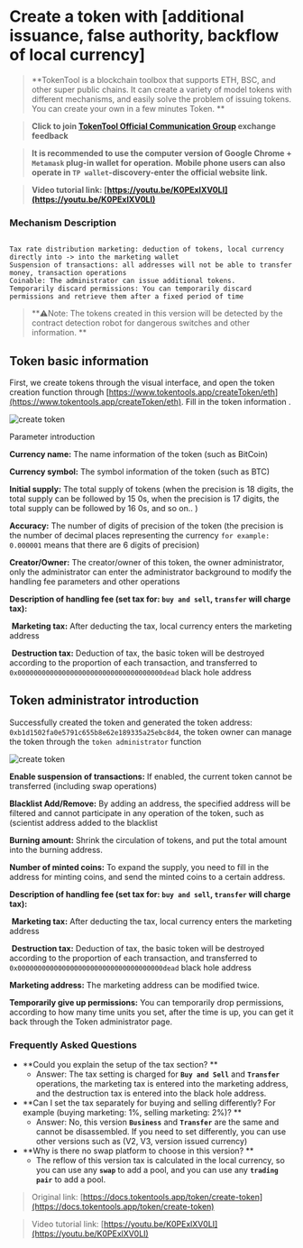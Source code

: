 # Create a token with [additional issuance, false authority, backflow of local currency]

> **TokenTool is a blockchain toolbox that supports ETH, BSC, and other super public chains. It can create a variety of model tokens with different mechanisms, and easily solve the problem of issuing tokens. You can create your own in a few minutes Token. **


> **Click to join [TokenTool Official Communication Group](https://t.me/tokentool_app) exchange feedback**

> **It is recommended to use the computer version of Google Chrome + `Metamask` plug-in wallet for operation.**
> **Mobile phone users can also operate in `TP wallet`-discovery-enter the official website link.**


> **Video tutorial link: [https://youtu.be/K0PExlXV0LI](https://youtu.be/K0PExlXV0LI)**


### Mechanism Description

```

Tax rate distribution marketing: deduction of tokens, local currency directly into -> into the marketing wallet
Suspension of transactions: all addresses will not be able to transfer money, transaction operations
Coinable: The administrator can issue additional tokens.
Temporarily discard permissions: You can temporarily discard permissions and retrieve them after a fixed period of time

```
> **⚠️Note: The tokens created in this version will be detected by the contract detection robot for dangerous switches and other information. **



## Token basic information

First, we create tokens through the visual interface, and open the token creation function through [https://www.tokentools.app/createToken/eth](https://www.tokentools.app/createToken/eth). Fill in the token information .

![create token](../.gitbook/assets/Snipaste_2021-10-24_12-49-37.png)

Parameter introduction



**Currency name:** The name information of the token (such as BitCoin)

**Currency symbol:** The symbol information of the token (such as BTC)

**Initial supply:** The total supply of tokens (when the precision is 18 digits, the total supply can be followed by 15 0s, when the precision is 17 digits, the total supply can be followed by 16 0s, and so on.. )

**Accuracy:** The number of digits of precision of the token (the precision is the number of decimal places representing the currency `for example: 0.000001` means that there are 6 digits of precision)

**Creator/Owner:** The creator/owner of this token, the owner administrator, only the administrator can enter the administrator background to modify the handling fee parameters and other operations

**Description of handling fee (set tax for: `buy and sell`, `transfer` will charge tax):**

​ **Marketing tax:** After deducting the tax, local currency enters the marketing address

​ **Destruction tax:** Deduction of tax, the basic token will be destroyed according to the proportion of each transaction, and transferred to `0x000000000000000000000000000000000000dead` black hole address





## Token administrator introduction

Successfully created the token and generated the token address: `0xb1d1502fa0e5791c655b8e62e189335a25ebc8d4`, the token owner can manage the token through the `token administrator` function

![create token](../.gitbook/assets/Snipaste_2021-10-24_13-04-20.png)



**Enable suspension of transactions:** If enabled, the current token cannot be transferred (including swap operations)

**Blacklist Add/Remove:** By adding an address, the specified address will be filtered and cannot participate in any operation of the token, such as (scientist address added to the blacklist

**Burning amount:** Shrink the circulation of tokens, and put the total amount into the burning address.

**Number of minted coins:** To expand the supply, you need to fill in the address for minting coins, and send the minted coins to a certain address.

**Description of handling fee (set tax for: `buy and sell`, `transfer` will charge tax):**

​ **Marketing tax:** After deducting the tax, local currency enters the marketing address

​ **Destruction tax:** Deduction of tax, the basic token will be destroyed according to the proportion of each transaction, and transferred to `0x000000000000000000000000000000000000dead` black hole address

**Marketing address:** The marketing address can be modified twice.

**Temporarily give up permissions:** You can temporarily drop permissions, according to how many time units you set, after the time is up, you can get it back through the Token administrator page.

### Frequently Asked Questions

- **Could you explain the setup of the tax section? **
   - Answer: The tax setting is charged for **`Buy and Sell`** and **`Transfer`** operations, the marketing tax is entered into the marketing address, and the destruction tax is entered into the black hole address.
- **Can I set the tax separately for buying and selling differently? For example (buying marketing: 1%, selling marketing: 2%)? **
   - Answer: No, this version **`Business`** and **`Transfer`** are the same and cannot be disassembled. If you need to set differently, you can use other versions such as (V2, V3, version issued currency)
- **Why is there no swap platform to choose in this version? **
   - The reflow of this version tax is calculated in the local currency, so you can use any **`swap`** to add a pool, and you can use any **`trading pair`** to add a pool.







> Original link: [https://docs.tokentools.app/token/create-token](https://docs.tokentools.app/token/create-token)

>Video tutorial link: [https://youtu.be/K0PExlXV0LI](https://youtu.be/K0PExlXV0LI)